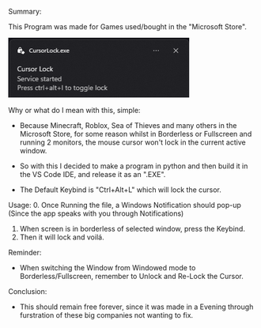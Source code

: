 Summary:

This Program was made for Games used/bought in the "Microsoft Store".

![Book logo](https://github.com/ChillaxBro/CursorLock/blob/main/Used%20to%20make%20App/ImagesIgnore/StartingEXE.png)

Why or what do I mean with this, simple:
- Because Minecraft, Roblox, Sea of Thieves and many others in the Microsoft Store, for some reason whilst in Borderless or Fullscreen and running 2 monitors, the mouse cursor won't lock in the current active window.
- So with this I decided to make a program in python and then build it in the VS Code IDE, and release it as an ".EXE".

- The Default Keybind is "Ctrl+Alt+L" which will lock the cursor.

Usage:
0. Once Running the file, a Windows Notification should pop-up (Since the app speaks with you through Notifications)
1. When screen is in borderless of selected window, press the Keybind.
2. Then it will lock and voilá.

Reminder:
- When switching the Window from Windowed mode to Borderless/Fullscreen, remember to Unlock and Re-Lock the Cursor.

Conclusion:
- This should remain free forever, since it was made in a Evening through furstration of these big companies not wanting to fix.
